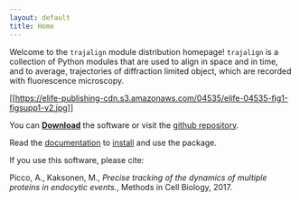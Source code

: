 ```yaml
---
layout: default 
title: Home 
---
```



Welcome to the `trajalign` module distribution homepage! 
`trajalign` is a collection of Python modules that are used to align in space and in time, and to average, trajectories of diffraction limited object, which are recorded with fluorescence microscopy.

[[https://elife-publishing-cdn.s3.amazonaws.com/04535/elife-04535-fig1-figsupp1-v2.jpg]]

You can [**Download**](https://github.com/apicco/trajectory_alignment/archive/master.zip) the software or visit the [github repository](https://github.com/apicco/trajectory_alignment/).

Read the [documentation](wiki/Home) to [install](wiki/Installation) and use the package.

If you use this software, please cite: 

Picco, A., Kaksonen, M., _Precise tracking of the dynamics of multiple proteins in endocytic events._,  Methods in Cell Biology, 2017.
